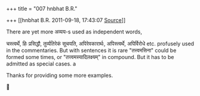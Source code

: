 +++
title = "007 hnbhat B.R."

+++
[[hnbhat B.R.	2011-09-18, 17:43:07 [Source](https://groups.google.com/g/bvparishat/c/vh3InE-1vxw)]]



  
There are yet more अव्यय-s used as independent words,

  

चस्त्वर्थे, हिः प्रसिद्धौ, तुर्व्यतिरेकं सूचयति, अपिरेवकारार्थः, अपिस्त्वर्थे, अपिर्विरोधे etc. profusely used in the commentaries. But with sentences it is rare "तत्त्वमसिना" could be formed some times, or "तत्त्वमस्यादिलक्ष्यम्" in compound. But it has to be admitted as special cases. a

  

Thanks for providing some more examples.




